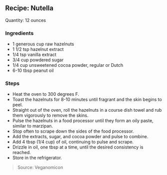 ## Recipe: Nutella
Quantity: 12 ounces  

### Ingredients
 - 1 generous cup raw hazelnuts
 - 1 1/2 tsp hazelnut extract
 - 1/4 tsp vanilla extract
 - 3/4 cup powdered sugar
 - 1/4 cup unsweetened cocoa powder, regular or Dutch
 - 6-10 tbsp peanut oil

### Steps
 - Heat the oven to 300 degrees F.
 - Toast the hazelnuts for 8-10 minutes until fragrant and the skin begins to peel.
 - Straight out of the oven, roll the hazelnuts in a course dish towel and rub them vigorously to remove the skins.
 - Pulse the hazelnuts in a food processor until they form an oily paste, similar to marzipan.
 - Stop often to scrape down the sides of the food processor.
 - Add the extracts, sugar, and cocoa powder and pulse to combine.
 - Add 4 tbsp (1/4 cup) of oil, continuing to pulse and scrape.
 - Drizzle in oil, one tbsp at a time, until the desired consistency is reached.
 - Store in the refrigerator.

> Source: Veganomicon
